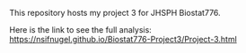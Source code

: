 This repository hosts my project 3 for JHSPH Biostat776.

Here is the link to see the full analysis: https://nsifnugel.github.io/Biostat776-Project3/Project-3.html
